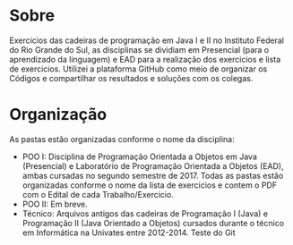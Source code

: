 # Sobre
Exercicios das cadeiras de programação em Java I e II no Instituto Federal do Rio Grande do Sul, as disciplinas se dividiam em Presencial (para o aprendizado da linguagem) e EAD para a realização dos exercicios e lista de exercicios. Utilizei a plataforma GitHub como meio de organizar os Códigos e compartilhar os resultados e soluções com os colegas.

# Organização
As pastas estão organizadas conforme o nome da disciplina:
- POO I: Disciplina de Programação Orientada a Objetos em Java (Presencial) e Laboratório de Programação Orientada a Objetos (EAD), ambas cursadas no segundo semestre de 2017. Todas as pastas estão organizadas conforme o nome da lista de exercicios e contem o PDF com o Edital de cada Trabalho/Exercicio.
- POO II: Em breve.
- Técnico: Arquivos antigos das cadeiras de Programação I (Java) e Programação II (Java Orientado a Objetos) cursados durante o técnico em Informática na Univates entre 2012-2014.
Teste do Git
